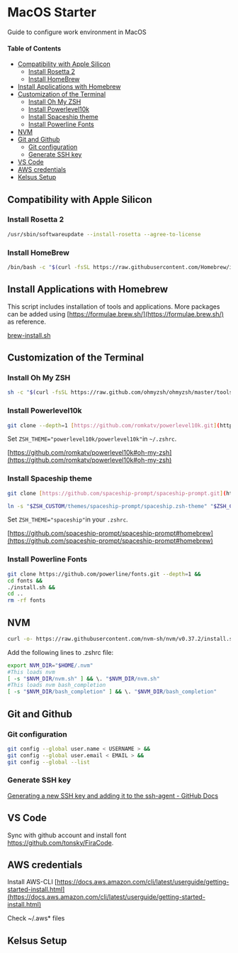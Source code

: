 # MacOS Starter
Guide to configure work environment in MacOS
#### Table of Contents
  - [Compatibility with Apple Silicon](#compatibility-with-apple-silicon)
    - [Install Rosetta 2](#install-rosetta-2)
    - [Install HomeBrew](#install-homebrew)
  - [Install Applications with Homebrew](#install-applications-with-homebrew)
  - [Customization of the Terminal](#customization-of-the-terminal)
    - [Install Oh My ZSH](#install-oh-my-zsh)
    - [Install Powerlevel10k](#install-powerlevel10k)
    - [Install Spaceship theme](#install-spaceship-theme)
    - [Install Powerline Fonts](#install-powerline-fonts)
  - [NVM](#nvm)
  - [Git and Github](#git-and-github)
    - [Git configuration](#git-configuration)
    - [Generate SSH key](#generate-ssh-key)
  - [VS Code](#vs-code)
  - [AWS credentials](#aws-credentials)
  - [Kelsus Setup](#kelsus-setup)

## Compatibility with Apple Silicon
### Install Rosetta 2

```bash
/usr/sbin/softwareupdate --install-rosetta --agree-to-license
```
### Install HomeBrew

```bash
/bin/bash -c "$(curl -fsSL https://raw.githubusercontent.com/Homebrew/install/HEAD/install.sh)"
```
## Install Applications with Homebrew

This script includes installation of tools and applications. More packages can be added using [https://formulae.brew.sh/](https://formulae.brew.sh/) as reference.

[brew-install.sh](https://www.notion.so/brew-install-sh-82aafba108974d3f8b87138682bfd10e)
## Customization of the Terminal
### Install Oh My ZSH

```bash
sh -c "$(curl -fsSL https://raw.github.com/ohmyzsh/ohmyzsh/master/tools/install.sh)"
```
### Install Powerlevel10k

```bash
git clone --depth=1 [https://github.com/romkatv/powerlevel10k.git](https://github.com/romkatv/powerlevel10k.git) ${ZSH_CUSTOM:-$HOME/.oh-my-zsh/custom}/themes/powerlevel10k
```

Set `ZSH_THEME="powerlevel10k/powerlevel10k"`in `~/.zshrc`.

[https://github.com/romkatv/powerlevel10k#oh-my-zsh](https://github.com/romkatv/powerlevel10k#oh-my-zsh)
### Install Spaceship theme

```bash
git clone [https://github.com/spaceship-prompt/spaceship-prompt.git](https://github.com/spaceship-prompt/spaceship-prompt.git) "$ZSH_CUSTOM/themes/spaceship-prompt" --depth=1
```

```bash
ln -s "$ZSH_CUSTOM/themes/spaceship-prompt/spaceship.zsh-theme" "$ZSH_CUSTOM/themes/spaceship.zsh-theme”
```

Set `ZSH_THEME="spaceship"`in your `.zshrc`.

[https://github.com/spaceship-prompt/spaceship-prompt#homebrew](https://github.com/spaceship-prompt/spaceship-prompt#homebrew)

### Install Powerline Fonts

```bash
git clone https://github.com/powerline/fonts.git --depth=1 &&
cd fonts &&
./install.sh &&
cd ..
rm -rf fonts
```

## NVM

```bash
curl -o- https://raw.githubusercontent.com/nvm-sh/nvm/v0.37.2/install.sh | bash
```

Add the following lines to .zshrc file:

```bash
export NVM_DIR="$HOME/.nvm"
#This loads nvm
[ -s "$NVM_DIR/nvm.sh" ] && \. "$NVM_DIR/nvm.sh"
#This loads nvm bash_completion
[ -s "$NVM_DIR/bash_completion" ] && \. "$NVM_DIR/bash_completion"
```

## Git and Github
### Git configuration

```bash
git config --global user.name < USERNAME > &&
git config --global user.email < EMAIL > &&
git config --global --list
```
### Generate SSH key

[Generating a new SSH key and adding it to the ssh-agent - GitHub Docs](https://docs.github.com/en/authentication/connecting-to-github-with-ssh/generating-a-new-ssh-key-and-adding-it-to-the-ssh-agent)
## VS Code

Sync with github account and install font https://github.com/tonsky/FiraCode.
## AWS credentials

Install AWS-CLI [https://docs.aws.amazon.com/cli/latest/userguide/getting-started-install.html](https://docs.aws.amazon.com/cli/latest/userguide/getting-started-install.html)

Check ~/.aws* files

## Kelsus Setup
